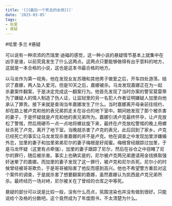 ```yaml
---
title: '[[《最后一个死去的女孩》]]'
date: '2025-03-05'
tags:
- 哈里
- 悬疑
---
```

#哈里·多兰 #悬疑 

可以说有一种浓浓的杰瑞里·迪福的感觉，这一种小说的悬疑情节基本上就集中在凶手是谁，以前究竟发生了什么这两点。这两点只要能够做得有出乎意料的地方，这就是一本合格的小说，这也是这本书最合格的地方。

以马龙作为第一视角，他在发现女友苏珊和其他男子做爱之后，开车四处游荡，结识了嘉娜，两人坠入爱河。但是10天之后，嘉娜被杀。马龙发现嘉娜正在为一起杀妻案件翻案，于是决定完成这一翻案行为。他首先发现了当时办案的警官莫雷蒂为了嫌疑人的情人制造了伪人证，让监狱里的另一名犯人作者证明嫌疑人加里向他承认了罪责。接下来就是查询当年嘉娜发生了什么。当时嘉娜离开母亲前往纽约，却在路上被卢克和他的表兄弟抓走关在谷仓的地下室中。期间她发现了那个被杀害的妻子，于是怀疑就是卢克和他的表兄弟所为。嘉娜引诱卢克最终怀孕，让卢克放松了警惕，然后用硬币一点一点地将螺丝旋下来，最终在卢克放松警惕的晚上用螺丝杀死了卢克，离开了地下室。当晚就杀害了卢克的表兄，此后回到了家乡。卢克已经死亡的事实让马龙发现杀害嘉娜的并不是卢克。他在调查之中发现加里涉嫌婚外恋，加里的妻子和加里弟弟尼尔的妻子梅根是好闺蜜。梅根曾经跟踪过加里，于是马龙怀疑（这里有点牵强），加里的妻子跟踪了尼尔，然后在谷仓之中目睹了尼尔的罪行，随后被杀害。事实上也确实是的，尼尔被卢克两兄弟邀请用金钱换取强奸迷晕了的嘉娜。而加里的妻子发现了这一罪行，被卢克和尼尔杀死。尼尔小的时候曾经被哥哥欺负，于是哥哥被陷害了他反而感到高兴。他也不希望警方重启对这个案件的调查，于是就杀害了想要翻案的嘉娜，虽然嘉娜认为凯西是卢克兄弟所杀。最终经历一场对峙，尼尔被关在了曾经的仓库之中等死。

悬疑的部分可以说是比较一般，没有什么亮点，氛围渲染也并没有做到很好。只能说给个及格的分数吧。这个竟然成为了年度图书，不太清楚为什么。
